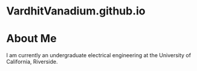 # VardhitVanadium.github.io

# About Me
I am currently an undergraduate electrical engineering at the University of California, Riverside. 
